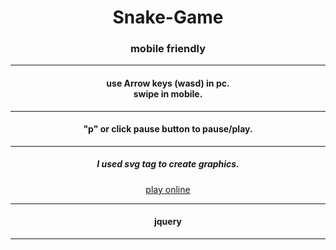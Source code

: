 <div align="center">
<h1>Snake-Game</h1>
<h3>mobile friendly</h3><hr>
<h4>use Arrow keys (wasd) in pc.<br>
swipe in mobile.</h4><hr>
<h4>"p" or click pause button to pause/play.</h4><hr>
<h5>I used svg tag to create graphics.</h5>
<a href="https://shihadumar.github.io/">play online</a><hr>
<h4>jquery</h4><hr>
</div>
